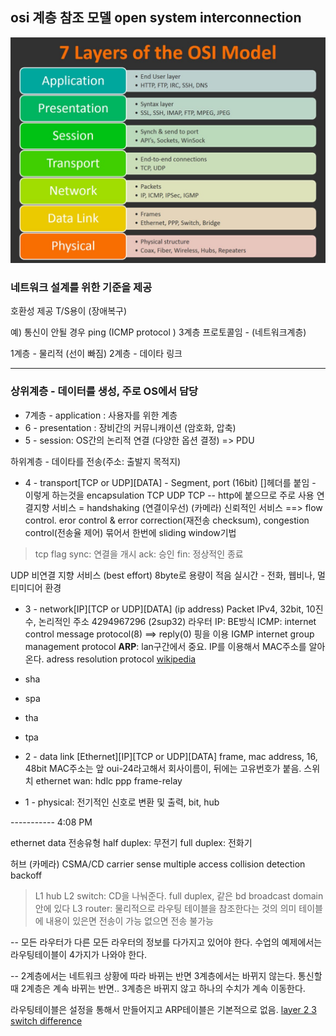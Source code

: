 ## osi 계층 참조 모델 open system interconnection
![osi model](osi-model.jpeg)

### 네트워크 설계를 위한 기준을 제공
호환성 제공
T/S용이 (장애복구)

예)
통신이 안될 경우
ping (ICMP protocol ) 3계층 프로토콜임 - (네트워크계층)

1계층 - 물리적 (선이 빠짐)
2계층 - 데이타 링크

-----

### 상위계층 - 데이터를 생성,  주로 OS에서 담당
- 7계층 - application : 사용자를 위한 계층
- 6 - presentation : 장비간의 커뮤니캐이션 (암호화, 압축)
- 5 - session: OS간의 논리적 연결 (다양한 옵션 결정) => PDU


하위계층 - 데이타를 전송(주소: 출발지 목적지)
- 4 - transport[TCP or UDP][DATA] - Segment, port (16bit)
[]헤더를 붙임 - 이렇게 하는것을 encapsulation 
TCP UDP
TCP -- http에 붙으므로 주로 사용
연결지향 서비스 = handshaking (연결이우선)
(카메라)
신뢰적인 서비스 ==> flow control. eror control & error correction(재전송 checksum), congestion control(전송율 제어) 묶어서 한번에 sliding window기법 
> tcp flag
sync: 연결을 개시
ack: 승인
fin: 정상적인 종료

UDP 
비연결 지향 서비스 (best effort)
8byte로 용량이 적음
실시간 - 전화, 웹비나, 멀티미디어 환경

- 3 - network[IP][TCP or UDP][DATA] (ip address) Packet IPv4, 32bit, 10진수, 논리적인 주소 4294967296 (2sup32) 라우터
IP: BE방식
ICMP: internet control message protocol(8) ==> reply(0) 핑을 이용
IGMP internet group management protocol
**ARP**: lan구간에서 중요. IP를 이용해서 MAC주소를 알아 온다. adress resolution protocol
[wikipedia](https://en.wikipedia.org/wiki/Address_Resolution_Protocol)
- sha
- spa
- tha
- tpa

- 2 - data link [Ethernet][IP][TCP or UDP][DATA] frame, mac address, 16, 48bit
MAC주소는 앞 oui-24라고해서 회사이름이, 뒤에는 고유번호가 붙음. 스위치
ethernet
wan: hdlc ppp frame-relay

- 1 - physical: 전기적인 신호로 변환 및 출력, bit, hub


----------- 4:08 PM

ethernet data 전송유형
half duplex: 무전기
full duplex: 전화기

허브 (카메라)
CSMA/CD
carrier sense multiple access collision detection
backoff


> L1 hub
> L2 switch: CD을 나눠준다. full duplex, 같은 bd broadcast domain 안에 있다
> L3 router: 물리적으로
라우팅 테이블을 참조한다는 것의 의미
테이블에 내용이 있은면 전송이 가능
없으면 전송 불가능

-- 모든 라우터가 다른 모든 라우터의 정보를 다가지고 있어야 한다.
수업의 예제에서는 라우팅테이블이 4가지가 나와야 한다.

-- 2계층에서는 네트워크 상황에 따라 바뀌는 반면 3계층에서는 바뀌지 않는다.
통신할때 2계층은 계속 바뀌는 반면.. 3계층은 바뀌지 않고 하나의 수치가 계속 이동한다.

라우팅테이블은 설정을 통해서 만들어지고
ARP테이블은 기본적으로 없음.
[layer 2 3 switch difference](http://www.differencebetween.net/technology/difference-between-layer-2-switch-and-layer-3-switch/)